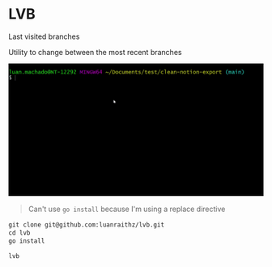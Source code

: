# LVB

Last visited branches

Utility to change between the most recent branches

![demo](./demo.gif)

> Can't use `go install` because I'm using a replace directive

```shell
git clone git@github.com:luanraithz/lvb.git
cd lvb
go install
```

```shell
lvb
```

